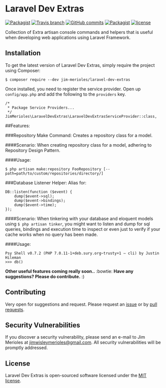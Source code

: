 # Laravel Dev Extras

[![Packagist](https://img.shields.io/packagist/v/jim-merioles/laravel-dev-extras.svg?label=Latest%20Release)](https://github.com/JimMerioles/Laravel-Dev-Extras/releases)
[![Travis branch](https://img.shields.io/travis/JimMerioles/Laravel-Dev-Extras/master.svg?label=TravisCI%20Build:%20Master)](https://travis-ci.org/JimMerioles/Laravel-Dev-Extras)
[![GitHub commits](https://img.shields.io/github/commits-since/JimMerioles/Laravel-Dev-Extras/v0.1.0.svg?label=Commits%20Since%20v0.1.0)](https://github.com/JimMerioles/Laravel-Dev-Extras/commits/master)
[![Packagist](https://img.shields.io/packagist/dt/jim-merioles/laravel-dev-extras.svg?label=Total%20Downloads)](https://packagist.org/packages/jim-merioles/laravel-dev-extras/stats)
[![license](https://img.shields.io/github/license/mashape/apistatus.svg?label=Open%20Source%20License)](https://github.com/JimMerioles/Laravel-Dev-Extras/blob/master/LICENSE.txt)

Collection of Extra artisan console commands and helpers that is useful when developing web applications using Laravel Framework.

## Installation

To get the latest version of Laravel Dev Extras, simply require the project using Composer:
```
$ composer require --dev jim-merioles/laravel-dev-extras
```

Once installed, you need to register the service provider. Open up `config/app.php` and add the following to the `providers` key.
```
/*
 * Package Service Providers...
 */
JimMerioles\LaravelDevExtras\LaravelDevExtrasServiceProvider::class,
```

##Features:

###Repository Make Command: 
Creates a repository class for a model.

####Scenario:
When creating repository class for a model, adhering to Repository Design Pattern.

####Usage:
```
$ php artisan make:repository FooRepository [--path=path/to/custom/repositories/directory/]
```

###Database Listener Helper:
Alias for:
```
DB::listen(function ($event) {
    dump($event->sql);
    dump($event->bindings);
    dump($event->time);
});
```

####Scenario:
When tinkering with your database and eloquent models using `$ php artisan tinker`, you might want to listen and dump for sql queries, bindings and execution time to inspect or even just to verify if your cache works when no query has been made.

####Usage:
```
Psy Shell v0.7.2 (PHP 7.0.11-1+deb.sury.org~trusty+1 — cli) by Justin Hileman
>>> db()
```

**Other useful features coming really soon..** :bowtie: **Have any suggestions? Please do contribute.** :)

## Contributing

Very open for suggestions and request. Please request an [issue](https://github.com/JimMerioles/Laravel-Dev-Extras/issues) or by [pull requests](/JimMerioles/Laravel-Dev-Extras/pull/new/master).

## Security Vulnerabilities

If you discover a security vulnerability, please send an e-mail to Jim Merioles at jimwisleymerioles@gmail.com. All security vulnerabilities will be promptly addressed.

## License

Laravel Dev Extras is open-sourced software licensed under the [MIT license](http://opensource.org/licenses/MIT).
